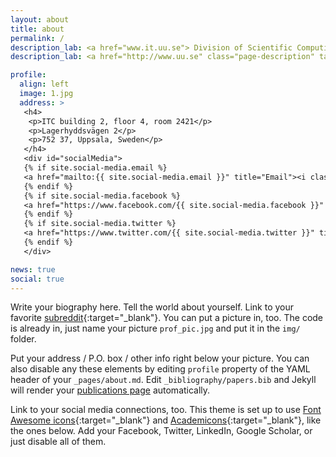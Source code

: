 ```yaml
---
layout: about
title: about
permalink: /
description_lab: <a href="www.it.uu.se"> Division of Scientific Computing, Department of Information Technology </a>
description_lab: <a href="http://www.uu.se" class="page-description" target="_blank">Uppsala University</a>	

profile:
  align: left
  image: 1.jpg
  address: >
   <h4>
    <p>ITC building 2, floor 4, room 2421</p>
    <p>Lagerhyddsvägen 2</p>
    <p>752 37, Uppsala, Sweden</p>
   </h4>
   <div id="socialMedia">
   {% if site.social-media.email %}
   <a href="mailto:{{ site.social-media.email }}" title="Email"><i class="fa fa-envelope-square"></i></a>
   {% endif %}
   {% if site.social-media.facebook %}
   <a href="https://www.facebook.com/{{ site.social-media.facebook }}" title="Facebook"><i class="fa fa-facebook-square"></i></a>
   {% endif %}
   {% if site.social-media.twitter %}
   <a href="https://www.twitter.com/{{ site.social-media.twitter }}" title="Twitter"><i class="fa fa-twitter-square"></i></a>
   {% endif %}
   </div>

news: true
social: true
---
```


Write your biography here. Tell the world about yourself. Link to your favorite [subreddit](http://reddit.com){:target="\_blank"}. You can put a picture in, too. The code is already in, just name your picture `prof_pic.jpg` and put it in the `img/` folder.

Put your address / P.O. box / other info right below your picture. You can also disable any these elements by editing `profile` property of the YAML header of your `_pages/about.md`. Edit `_bibliography/papers.bib` and Jekyll will render your [publications page](/al-folio/publications/) automatically.

Link to your social media connections, too. This theme is set up to use [Font Awesome icons](http://fortawesome.github.io/Font-Awesome/){:target="\_blank"} and [Academicons](https://jpswalsh.github.io/academicons/){:target="\_blank"}, like the ones below. Add your Facebook, Twitter, LinkedIn, Google Scholar, or just disable all of them.
